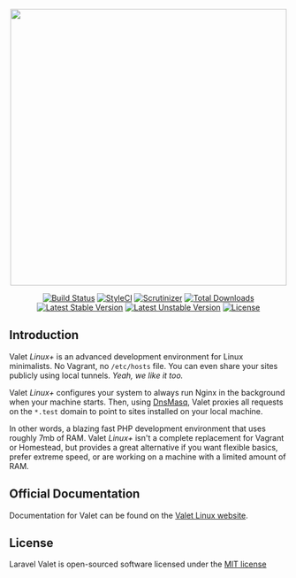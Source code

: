<p align="center"><img width="500" src="https://valetlinux.plus/valet-logo.png"></p>

<p align="center">
<a href="https://travis-ci.org/genesisweb/valet-linux-plus"><img src="https://travis-ci.org/genesisweb/valet-linux-plus.svg?branch=master" alt="Build Status"></a>
<a href="https://github.styleci.io/repos/218757845"><img src="https://github.styleci.io/repos/218757845/shield?branch=master" alt="StyleCI"></a>
<a href="https://scrutinizer-ci.com/g/genesisweb/valet-linux-plus/?branch=master"><img src="https://scrutinizer-ci.com/g/genesisweb/valet-linux-plus/badges/quality-score.png?b=master" alt="Scrutinizer"></a>
<a href="https://packagist.org/packages/genesisweb/valet-linux-plus"><img src="https://poser.pugx.org/genesisweb/valet-linux-plus/downloads.svg" alt="Total Downloads"></a>
<a href="https://packagist.org/packages/genesisweb/valet-linux-plus"><img src="https://poser.pugx.org/genesisweb/valet-linux-plus/v/stable.svg" alt="Latest Stable Version"></a>
<a href="https://packagist.org/packages/genesisweb/valet-linux-plus"><img src="https://poser.pugx.org/genesisweb/valet-linux-plus/v/unstable.svg" alt="Latest Unstable Version"></a>
<a href="https://packagist.org/packages/genesisweb/valet-linux-plus"><img src="https://poser.pugx.org/genesisweb/valet-linux-plus/license.svg" alt="License"></a>
</p>

## Introduction

Valet *Linux+* is an advanced development environment for Linux minimalists. No Vagrant, no `/etc/hosts` file. You can even share your sites publicly using local tunnels. _Yeah, we like it too._

Valet *Linux+* configures your system to always run Nginx in the background when your machine starts. Then, using [DnsMasq](https://en.wikipedia.org/wiki/Dnsmasq), Valet proxies all requests on the `*.test` domain to point to sites installed on your local machine.

In other words, a blazing fast PHP development environment that uses roughly 7mb of RAM. Valet *Linux+* isn't a complete replacement for Vagrant or Homestead, but provides a great alternative if you want flexible basics, prefer extreme speed, or are working on a machine with a limited amount of RAM.

## Official Documentation

Documentation for Valet can be found on the [Valet Linux website](https://valetlinux.plus/).

## License

Laravel Valet is open-sourced software licensed under the [MIT license](http://opensource.org/licenses/MIT)
